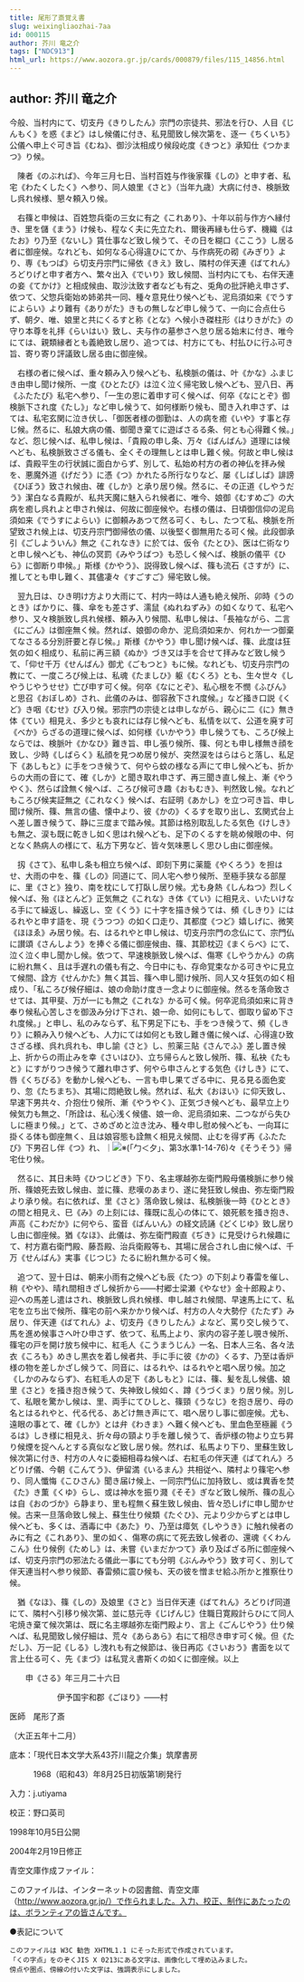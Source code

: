 ```yaml
---
title: 尾形了斎覚え書
slug: weixingliaozhai-7aa
id: 000115
author: 芥川 竜之介
tags: ["NDC913"]
html_url: https://www.aozora.gr.jp/cards/000879/files/115_14856.html
---
```


## author: 芥川 竜之介

今般、当村内にて、切支丹《きりしたん》宗門の宗徒共、邪法を行ひ、人目《じんもく》を惑《まど》はし候儀に付き、私見聞致し候次第を、逐一《ちくいち》公儀へ申上ぐ可き旨《むね》、御沙汰相成り候段屹度《きつと》承知仕《つかまつ》り候。

　陳者《のぶれば》、今年三月七日、当村百姓与作後家篠《しの》と申す者、私宅《わたくしたく》へ参り、同人娘里《さと》（当年九歳）大病に付き、検脈致し呉れ候様、懇々頼入り候。

　右篠と申候は、百姓惣兵衛の三女に有之《これあり》、十年以前与作方へ縁付き、里を儲《まう》け候も、程なく夫に先立たれ、爾後再縁も仕らず、機織《はたお》り乃至《ないし》賃仕事など致し候うて、その日を糊口《ここう》し居る者に御座候。なれども、如何なる心得違ひにてか、与作病死の砌《みぎり》より、専《もつぱ》ら切支丹宗門に帰依《きえ》致し、隣村の伴天連《ばてれん》ろどりげと申す者方へ、繁々出入《でいり》致し候間、当村内にても、右伴天連の妾《てかけ》と相成候由、取沙汰致す者なども有之、兎角の批評絶え申さず、依つて、父惣兵衛始め姉弟共一同、種々意見仕り候へども、泥烏須如来《でうすによらい》より難有《ありがた》きもの無しなど申し候うて、一向に合点仕らず、朝夕、唯、娘里と共にくるすと称《とな》へ候小き磔柱形《はりきがた》の守り本尊を礼拝《らいはい》致し、夫与作の墓参さへ怠り居る始末に付き、唯今にては、親類縁者とも義絶致し居り、追つては、村方にても、村払ひに行ふ可き旨、寄り寄り評議致し居る由に御座候。

　右様の者に候へば、重々頼み入り候へども、私検脈の儀は、叶《かな》ふまじき由申し聞け候所、一度《ひとたび》は泣く泣く帰宅致し候へども、翌八日、再《ふたたび》私宅へ参り、「一生の恩に着申す可く候へば、何卒《なにとぞ》御検脈下され度《たし》」など申し候うて、如何様断り候も、聞き入れ申さず、はては、私宅玄関に泣き伏し、「御医者様の御勤は、人の病を癒《いや》す事と存じ候。然るに、私娘大病の儀、御聞き棄てに遊ばさるる条、何とも心得難く候。」など、怨じ候へば、私申し候は、「貴殿の申し条、万々《ばんばん》道理には候へども、私検脈致さざる儀も、全くその理無しとは申し難く候。何故と申し候はば、貴殿平生の行状誠に面白からず、別して、私始め村方の者の神仏を拝み候を、悪魔外道《げだう》に憑《つ》かれたる所行なりなど、屡《しばしば》誹謗《ひぼう》致され候由、確《しか》と承り居り候。然るに、その正道《しやうだう》潔白なる貴殿が、私共天魔に魅入られ候者に、唯今、娘御《むすめご》の大病を癒し呉れよと申され候は、何故に御座候や。右様の儀は、日頃御信仰の泥烏須如来《でうすによらい》に御頼みあつて然る可く、もし、たつて私、検脈を所望致され候上は、切支丹宗門御帰依の儀、以後堅く御無用たる可く候。此段御承引《ごしよういん》無之《これなき》に於ては、仮令《たとひ》、医は仁術なりと申し候へども、神仏の冥罰《みやうばつ》も恐しく候へば、検脈の儀平《ひら》に御断り申候。」斯様《かやう》、説得致し候へば、篠も流石《さすが》に、推してとも申し難く、其儘凄々《すごすご》帰宅致し候。

　翌九日は、ひき明け方より大雨にて、村内一時は人通も絶え候所、卯時《うのとき》ばかりに、篠、傘をも差さず、濡鼠《ぬれねずみ》の如くなりて、私宅へ参り、又々検脈致し呉れ候様、頼み入り候間、私申し候は、「長袖ながら、二言《にごん》は御座無く候。然れば、娘御の命か、泥烏須如来か、何れか一つ御棄てなさるる分別肝要と存じ候。」斯様《かやう》申し聞け候へば、篠、此度は狂気の如く相成り、私前に再三額《ぬか》づき又は手を合せて拝みなど致し候うて、「仰せ千万《せんばん》御尤《ごもつと》もに候。なれども、切支丹宗門の教にて、一度ころび候上は、私魂《たましひ》躯《むくろ》とも、生々世々《しやうじやうせせ》亡び申す可く候。何卒《なにとぞ》、私心根を不憫《ふびん》と思召《おぼしめ》され、此儀のみは、御容赦下され度候。」など掻き口説《くど》き咽《むせ》び入り候。邪宗門の宗徒とは申しながら、親心に二《に》無き体《てい》相見え、多少とも哀れには存じ候へども、私情を以て、公道を廃す可《べか》らざるの道理に候へば、如何様《いかやう》申し候うても、ころび候上ならでは、検脈叶《かなひ》難き旨、申し張り候所、篠、何とも申し様無き顔を致し、少時《しばらく》私顔を見つめ居り候が、突然涙をはらはらと落し、私足下《あしもと》に手をつき候うて、何やら蚊の様なる声にて申し候へども、折からの大雨の音にて、確《しか》と聞き取れ申さず、再三聞き直し候上、漸《やうやく》、然らば詮無く候へば、ころび候可き趣《おもむき》、判然致し候。なれどもころび候実証無之《これなく》候へば、右証明《あかし》を立つ可き旨、申し聞け候所、篠、無言の儘、懐中より、彼《かの》くるすを取り出し、玄関式台上へ差し置き候うて、静に三度まで踏み候。其節は格別取乱したる気色《けしき》も無之、涙も既に乾きし如く思はれ候へども、足下のくるすを眺め候眼の中、何となく熱病人の様にて、私方下男など、皆々気味悪しく思ひし由に御座候。

　扨《さて》、私申し条も相立ち候へば、即刻下男に薬籠《やくろう》を担はせ、大雨の中を、篠《しの》同道にて、同人宅へ参り候所、至極手狭なる部屋に、里《さと》独り、南を枕にして打臥し居り候。尤も身熱《しんねつ》烈しく候へば、殆《ほとんど》正気無之《これな》き体《てい》に相見え、いたいけなる手にて繰返し、繰返し、空《くう》に十字を描き候うては、頻《しきり》にはるれやと申す語を、現《うつつ》の如く口走り、其都度《つど》嬉しげに、微笑《ほほゑ》み居り候。右、はるれやと申し候は、切支丹宗門の念仏にて、宗門仏に讃頌《さんしよう》を捧ぐる儀に御座候由、篠、其節枕辺《まくらべ》にて、泣く泣く申し聞かし候。依つて、早速検脈致し候へば、傷寒《しやうかん》の病に紛れ無く、且は手遅れの儀も有之、今日中にも、存命覚束なかる可きやに見立て候間、詮方《せんかた》無く其旨、篠へ申し聞け候所、同人又々狂気の如く相成り、「私ころび候仔細は、娘の命助け度き一念よりに御座候。然るを落命致させては、其甲斐、万が一にも無之《これな》かる可く候。何卒泥烏須如来に背き奉り候私心苦しさを御汲み分け下され、娘一命、如何にもして、御取り留め下され度候。」と申し、私のみならず、私下男足下にも、手をつき候うて、頻《しきり》に頼み入り候へども、人力にては如何とも致し難き儀に候へば、心得違ひ致さざる様、呉れ呉れも、申し諭《さと》し、煎薬三貼《さんでふ》差し置き候上、折からの雨止みを幸《さいはひ》、立ち帰らんと致し候所、篠、私袂《たもと》にすがりつき候うて離れ申さず、何やら申さんとする気色《けしき》にて、唇《くちびる》を動かし候へども、一言も申し果てざる中に、見る見る面色変り、忽《たちまち》、其場に悶絶致し候。然れば、私大《おほい》に仰天致し、早速下男共々、介抱仕り候所、漸《やうやく》、正気づき候へども、最早立上り候気力も無之、「所詮は、私心浅く候儘、娘一命、泥烏須如来、二つながら失ひしに極まり候。」とて、さめざめと泣き沈み、種々申し慰め候へども、一向耳に掛くる体も御座無く、且は娘容態も詮無く相見え候間、止むを得ず再《ふたたび》下男召し伴《つ》れ、｜![※(「勹＜夕」、第3水準1-14-76)](https://www.aozora.gr.jp/cards/000879/files/../../../gaiji/1-14/1-14-76.png)々《そうそう》帰宅仕り候。

　然るに、其日未時《ひつじどき》下り、名主塚越弥左衛門殿母儀検脈に参り候所、篠娘死去致し候由、並に篠、悲嘆のあまり、遂に発狂致し候由、弥左衛門殿より承り候。右に依れば、里《さと》落命致し候は、私検脈後一時《ひととき》の間と相見え、巳《み》の上刻には、篠既に乱心の体にて、娘死骸を掻き抱き、声高《こわだか》に何やら、蛮音《ばんいん》の経文読誦《どくじゆ》致し居りし由に御座候。猶《なほ》、此儀は、弥左衛門殿直《ぢき》に見受けられ候趣にて、村方嘉右衛門殿、藤吾殿、治兵衛殿等も、其場に居合されし由に候へば、千万《せんばん》実事《じつじ》たるに紛れ無かる可く候。

　追つて、翌十日は、朝来小雨有之候へども辰《たつ》の下刻より春雷を催し、稍《やや》、晴れ間相きざし候折から――村郷士梁瀬《やなせ》金十郎殿より、迎への馬差し遣はされ、検脈致し呉れ候様、申し越され候間、早速馬上にて、私宅を立ち出で候所、篠宅の前へ来かかり候へば、村方の人々大勢佇《たたず》み居り、伴天連《ばてれん》よ、切支丹《きりしたん》よなど、罵り交し候うて、馬を進め候事さへ叶ひ申さず、依つて、私馬上より、家内の容子差し覗き候所、篠宅の戸を開け放ち候中に、紅毛人《こうまうじん》一名、日本人三名、各々法衣《ころも》めきし黒衣を着し候者共、手に手に彼《かの》くるす、乃至は香炉様の物を差しかざし候うて、同音に、はるれや、はるれやと唱へ居り候。加之《しかのみならず》、右紅毛人の足下《あしもと》には、篠、髪を乱し候儘、娘里《さと》を掻き抱き候うて、失神致し候如く、蹲《うづくま》り居り候。別して、私眼を驚かし候は、里、両手にてひしと、篠頸《うなじ》を抱き居り、母の名とはるれやと、代る代る、あどけ無き声にて、唱へ居りし事に御座候。尤も、遠眼の事とて、確《しか》とは弁《わきま》へ難く候へども、里血色至極麗《うるは》しき様に相見え、折々母の頸より手を離し候うて、香炉様の物より立ち昇り候煙を捉へんとする真似など致し居り候。然れば、私馬より下り、里蘇生致し候次第に付き、村方の人々に委細相尋ね候へば、右紅毛の伴天連《ばてれん》ろどりげ儀、今朝《こんてう》、伊留満《いるまん》共相従へ、隣村より篠宅へ参り、同人懺悔《こひさん》聞き届け候上、一同宗門仏に加持致し、或は異香を焚《た》き薫《くゆ》らし、或は神水を振り濺《そそ》ぎなど致し候所、篠の乱心は自《おのづか》ら静まり、里も程無く蘇生致し候由、皆々恐しげに申し聞かせ候。古来一旦落命致し候上、蘇生仕り候類《たぐひ》、元より少からずとは申し候へども、多くは、酒毒に中《あた》り、乃至は瘴気《しやうき》に触れ候者のみに有之《これあり》、里の如く、傷寒の病にて死去致し候者の、還魂《くわんこん》仕り候例《ためし》は、未嘗《いまだかつて》承り及ばざる所に御座候へば、切支丹宗門の邪法たる儀此一事にても分明《ぶんみやう》致す可く、別して伴天連当村へ参り候節、春雷頻に震ひ候も、天の彼を憎ませ給ふ所かと推察仕り候。

　猶《なほ》、篠《しの》及娘里《さと》当日伴天連《ばてれん》ろどりげ同道にて、隣村へ引移り候次第、並に慈元寺《じげんじ》住職日寛殿計らひにて同人宅焼き棄て候次第は、既に名主塚越弥左衛門殿より、言上《ごんじやう》仕り候へば、私見聞致し候仔細は、荒々《あらあら》右にて相尽き申す可く候。但《ただし》、万一記《しる》し洩れも有之候節は、後日再応《さいおう》書面を以て言上仕る可く、先《まづ》は私覚え書斯くの如くに御座候。以上

　　申《さる》年三月二十六日

　　　　　　伊予国宇和郡《ごほり》――村

医師　尾形了斎

（大正五年十二月）













底本：「現代日本文学大系43芥川龍之介集」筑摩書房


　　　1968（昭和43）年8月25日初版第1刷発行

入力：j.utiyama

校正：野口英司

1998年10月5日公開

2004年2月19日修正

青空文庫作成ファイル：

このファイルは、インターネットの図書館、青空文庫（http://www.aozora.gr.jp/）で作られました。入力、校正、制作にあたったのは、ボランティアの皆さんです。









●表記について


	このファイルは W3C 勧告 XHTML1.1 にそった形式で作成されています。
	「くの字点」をのぞくJIS X 0213にある文字は、画像化して埋め込みました。
	傍点や圏点、傍線の付いた文字は、強調表示にしました。